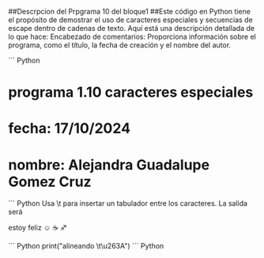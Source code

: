 ##Descrpcion del Prpgrama 10 del bloque1
##Este código en Python tiene el propósito de demostrar el uso de caracteres especiales y secuencias 
de escape dentro de cadenas de texto. Aquí está una descripción detallada de lo que hace:
Encabezado de comentarios: Proporciona información sobre el programa, como el título, 
la fecha de creación y el nombre del autor.

´´´ Python
# programa 1.10 caracteres especiales
# fecha: 17/10/2024
# nombre: Alejandra Guadalupe Gomez Cruz
´´´ Python
Usa \t para insertar un tabulador entre los caracteres. La salida será

estoy feliz ☺   ☕   ♐

´´´ Python
print("alineando \t\u263A")
´´´ Python



